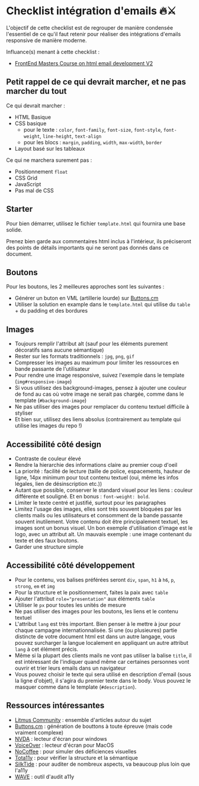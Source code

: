 # Checklist intégration d'emails 🔥⚔️

L'objectif de cette checklist est de regrouper de manière condensée l'essentiel de ce qu'il faut retenir pour réaliser des intégrations d'emails responsive de manière moderne.

Influance(s) menant à cette checklist :

- [FrontEnd Masters Course on html email development V2](https://frontendmasters.com/courses/html-email-v2)

## Petit rappel de ce qui devrait marcher, et ne pas marcher du tout

Ce qui devrait marcher :

- HTML Basique
- CSS basique
  - pour le texte : `color`, `font-family`, `font-size`, `font-style`, `font-weight`, `line-height`, `text-align`
  - pour les blocs : `margin`, `padding`, `width`, `max-width`, `border`
- Layout basé sur les tableaux

Ce qui ne marchera surement pas :

- Positionnement `float`
- CSS Grid
- JavaScript
- Pas mal de CSS

## Starter

Pour bien démarrer, utilisez le fichier `template.html` qui fournira une base solide.

Prenez bien garde aux commentaires html inclus à l'intérieur, ils préciseront des points de détails importants qui ne seront pas donnés dans ce document.

## Boutons

Pour les boutons, les 2 meilleures approches sont les suivantes :

- Générer un buton en VML (artillerie lourde) sur [Buttons.cm](https://buttons.cm/)
- Utiliser la solution en example dans le `template.html` qui utilise du `table` + du padding et des bordures

## Images

- Toujours remplir l'attribut alt (sauf pour les éléments purement décoratifs sans aucune sémantique)
- Rester sur les formats traditionnels : `jpg`, `png`, `gif`
- Compresser les images au maximum pour limiter les ressources en bande passante de l'utilisateur
- Pour rendre une image responsive, suivez l'exemple dans le template (`img#responsive-image`)
- Si vous utilisez des background-images, pensez à ajouter une couleur de fond au cas où votre image ne serait pas chargée, comme dans le template (`#background-image`)
- Ne pas utiliser des images pour remplacer du contenu textuel difficile à styliser
- Et bien sur, utilisez des liens absolus (contrairement au template qui utilise les images du repo !)

## Accessibilité côté design

- Contraste de couleur élevé
- Rendre la hierarchie des informations claire au premier coup d'oeil
- La priorité : facilité de lecture (taille de police, espacements, hauteur de ligne, 14px minimum pour tout contenu textuel (oui, même les infos légales, lien de désinscription etc.))
- Autant que possible, conserver le standard visuel pour les liens : couleur différente et souligné. Et en bonus : `font-weight: bold`.
- Limiter le texte centré et justifié, surtout pour les paragraphes
- Limitez l'usage des images, elles sont très souvent bloquées par les clients mails ou les utilisateurs et consomment de la bande passante souvent inutilement. Votre contenu doit être principalement textuel, les images sont un bonus visuel. Un bon exemple d'utilisation d'image est le logo, avec un attribut alt. Un mauvais exemple : une image contenant du texte et des faux boutons.
- Garder une structure simple

## Accessibilité côté développement

- Pour le contenu, vos balises préférées seront `div`, `span`, `h1` à `h6`, `p`, `strong`, `em` et `img`
- Pour la structure et le positionnement, faites la paix avec `table`
- Ajouter l'attribut `role="presentation"` aux éléments `table`
- Utiliser le `px` pour toutes les unités de mesure
- Ne pas utiliser des images pour les boutons, les liens et le contenu textuel
- L'attribut `lang` est très important. Bien penser à le mettre à jour pour chaque campagne internationnalisée. Si une (ou plusieures) partie distincte de votre document html est dans un autre langage, vous pouvez surcharger la langue localement en appliquant un autre attribut `lang` à cet élément précis.
- Même si la plupart des clients mails ne vont pas utiliser la balise `title`, il est intéressant de l'indiquer quand même car certaines personnes vont ouvrir et trier leurs emails dans un navigateur
- Vous pouvez choisir le texte qui sera utilisé en description d'email (sous la ligne d'objet), il s'agira du premier texte dans le body. Vous pouvez le masquer comme dans le template (`#description`).

## Ressources intéressantes

- [Litmus Community](https://litmus.com/community) : ensemble d'articles autour du sujet
- [Buttons.cm](https://buttons.cm/) : génération de bouttons à toute épreuve (mais code vraiment complexe)
- [NVDA](https://developer.paciellogroup.com/blog/2008/01/nvda-a-free-and-open-source-screen-reader-for-windows/) : lecteur d'écran pour windows
- [VoiceOver](https://help.apple.com/voiceover/mac/10.15/) : lecteur d'écran pour MacOS
- [NoCoffee](https://chrome.google.com/webstore/detail/nocoffee/jjeeggmbnhckmgdhmgdckeigabjfbddl?hl=en-US) : pour simuler des déficiences visuelles
- [Tota11y](https://chrome.google.com/webstore/detail/tota11y-plugin-from-khan/oedofneiplgibimfkccchnimiadcmhpe?hl=en) : pour vérifier la structure et la sémantique
- [SilkTide](https://silktide.com/) : pour auditer de nombreux aspects, va beaucoup plus loin que l'a11y
- [WAVE](https://wave.webaim.org/) : outil d'audit a11y
